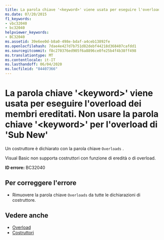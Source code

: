 ```yaml
---
title: La parola chiave '<keyword>' viene usata per eseguire l'overload dei membri ereditati. Non usare la parola chiave '<keyword>' per l'overload di 'Sub New'
ms.date: 07/20/2015
f1_keywords:
- vbc32040
- bc32040
helpviewer_keywords:
- BC32040
ms.assetid: 39e6ee0d-b8a0-498e-bdaf-a4ceb13892fe
ms.openlocfilehash: 7dae4e427d7b751d82debf44218d368407cafdd1
ms.sourcegitcommit: f8c270376ed905f6a8896ce0fe25b4f4b38ff498
ms.translationtype: MT
ms.contentlocale: it-IT
ms.lasthandoff: 06/04/2020
ms.locfileid: "84407366"
---
```

# <a name="the-keyword-keyword-is-used-to-overload-inherited-members-do-not-use-the-keyword-keyword-when-overloading-sub-new"></a>La parola chiave '\<keyword>' viene usata per eseguire l'overload dei membri ereditati. Non usare la parola chiave '\<keyword>' per l'overload di 'Sub New'
Un costruttore è dichiarato con la parola chiave `Overloads` .  
  
 Visual Basic non supporta costruttori con funzione di eredità o di overload.  
  
 **ID errore:** BC32040  
  
## <a name="to-correct-this-error"></a>Per correggere l'errore  
  
- Rimuovere la parola chiave `Overloads` da tutte le dichiarazioni di costruttore.  
  
## <a name="see-also"></a>Vedere anche

- [Overload](../language-reference/modifiers/overloads.md)
- [Costruttori](../programming-guide/concepts/object-oriented-programming.md#constructors)
